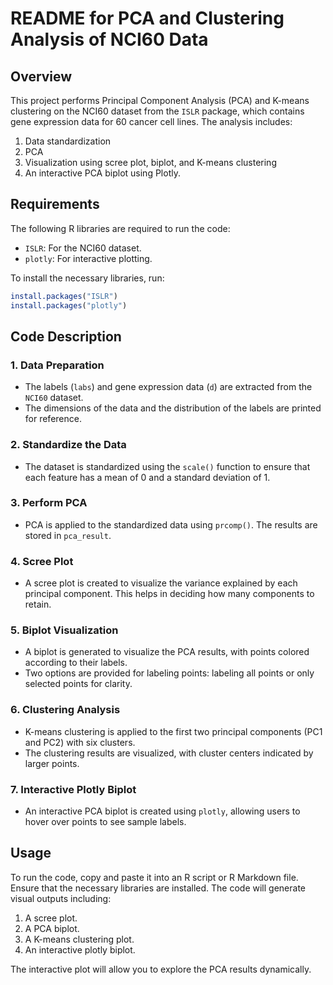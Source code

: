 # README for PCA and Clustering Analysis of NCI60 Data

## Overview

This project performs Principal Component Analysis (PCA) and K-means clustering on the NCI60 dataset from the `ISLR` package, which contains gene expression data for 60 cancer cell lines. The analysis includes:
1. Data standardization
2. PCA
3. Visualization using scree plot, biplot, and K-means clustering
4. An interactive PCA biplot using Plotly.

## Requirements

The following R libraries are required to run the code:
- `ISLR`: For the NCI60 dataset.
- `plotly`: For interactive plotting.

To install the necessary libraries, run:
```R
install.packages("ISLR")
install.packages("plotly")
```

## Code Description

### 1. Data Preparation
- The labels (`labs`) and gene expression data (`d`) are extracted from the `NCI60` dataset.
- The dimensions of the data and the distribution of the labels are printed for reference.

### 2. Standardize the Data
- The dataset is standardized using the `scale()` function to ensure that each feature has a mean of 0 and a standard deviation of 1.

### 3. Perform PCA
- PCA is applied to the standardized data using `prcomp()`. The results are stored in `pca_result`.

### 4. Scree Plot
- A scree plot is created to visualize the variance explained by each principal component. This helps in deciding how many components to retain.

### 5. Biplot Visualization
- A biplot is generated to visualize the PCA results, with points colored according to their labels.
- Two options are provided for labeling points: labeling all points or only selected points for clarity.

### 6. Clustering Analysis
- K-means clustering is applied to the first two principal components (PC1 and PC2) with six clusters.
- The clustering results are visualized, with cluster centers indicated by larger points.

### 7. Interactive Plotly Biplot
- An interactive PCA biplot is created using `plotly`, allowing users to hover over points to see sample labels.

## Usage

To run the code, copy and paste it into an R script or R Markdown file. Ensure that the necessary libraries are installed. The code will generate visual outputs including:
1. A scree plot.
2. A PCA biplot.
3. A K-means clustering plot.
4. An interactive plotly biplot.

The interactive plot will allow you to explore the PCA results dynamically.
